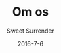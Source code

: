 ---
title: 'Om os'
showInNav: true
sections:
    -
        template: fullHeightBanner
        backgroundImage: 73190df947d424c787b77f330d205183225656ab
        text: "<h1 id=\"hvad-er-sweet-surrender-\">Hvad er Sweet Surrender?</h1>\n\n<p><o:p>Det er et godt sp&oslash;rgsm&aring;l..</o:p></p>\n"
        button:
            target: _self
            text: null
            href: null
    -
        template: richTextSection
        button:
            target: _self
        text: "<p>De fleste ville sige at vi er en b&oslash;rnevenlig, non-profit caf&eacute; der gerne vil give alle sine g&aelig;ster en pause fra den hektiske hverdag, ved at servere en h&oslash;j standard&nbsp;kaffe og the, samt et ordenligt m&aring;ltid til en overkommelig pris, der serveres med et smil.</p>\n\n<p>Vi er en gruppe af frivillige fra hele verden, alle med et varmt hjerte, der sammen arbejder for at g&oslash;re caf&eacute;en til den st&oslash;rst mulige succes. En hver profit vi laver, samt alle vores drikkepenge, sendes direkte til en v&aelig;rdig sag. Gennem vores f&aelig;lles m&aring;l, danner vi i processen gode venskaber og vi er en glad flok at v&aelig;re sammen med.</p>\n\n<h3 id=\"non-profit\">Non-profit</h3>\n\n<p>Gennem tiden har Caf&eacute; Sweet Surrender doneret&nbsp;profit til organisationer der hj&aelig;lper mennesker mere direkte end vi kan. Vil du gerne se hvem vi har valgt at st&oslash;tte gennem tiden, kan du finde en liste p&aring; vores hjemmeside. Hvis du gerne vil hj&aelig;lpe os med at hj&aelig;lpe andre, s&aring; er det eneste du skal g&oslash;re n&aelig;ste gang du bes&oslash;ger os - at k&oslash;be to kopper kaffe i stedet for &eacute;n.</p>\n\n<h3 id=\"hvad-vi-tror-p-\">Hvad vi tror p&aring;</h3>\n\n<p>Caf&eacute; Sweet Surrender blev startet af en gruppe mennesker fra Greve Frikirke. Det kristne verdenssyn med venlighed og k&aelig;rlighed til vores n&aelig;ste er vores drivkraft og hjertebarn i vores organisation.</p>\n"
    -
        heading: 'How can I help?'
        textBlocks:
            -
                text: "<p>P&aring; Caf&eacute; Sweet Surrender er vi fuldkomne afh&aelig;ngige af vores gruppe af frivillige, deres tid og den passion de l&aelig;gger i vores projekt. Derfor velkommer vi alle der har lyst til at hj&aelig;lpe til. S&aring; tag endelig kontakt til os! Der er n&aelig;sten ingen begr&aelig;nsning for hvordan du kan hj&aelig;lpe, alt fra at styrer vores Instagram profil til at g&oslash;re badev&aelig;relser rent.. bare for at n&aelig;vne to. De mere normale opgaver er beskrevet her. Men uanset hvordan du &oslash;nsker at hj&aelig;lpe - s&aring; bare brug kontaktformen p&aring; denne side!</p>\n"
                image: null
            -
                text: "<h3 id=\"bar-k-kken\">Bar &amp; k&oslash;kken</h3>\n\n<p>Vi tager altid i mod ekstra h&aelig;nder med kysh&aring;nd p&aring; vores team, og vi har i hvert fald ogs&aring; brug for dem! Hvis du kan lide at lave mad og at v&aelig;re i et k&oslash;kken, er der rig mulighed for at blive en del af vores k&oslash;kkenteam. Det der t&aelig;ller, er din passion - vi vil med gl&aelig;de hj&aelig;lpe dig med at forbedre dine evner i et k&oslash;kken!</p>\n\n<p>Har du let ved et smil p&aring; l&aelig;ben og kan lide at interagerer p&aring; en positiv m&aring;de med vores g&aelig;ster, vil vi gerne byde dig velkommen bag baren. Her vil vi l&aelig;rer dig at lave en perfekt kop kaffe, alt fra en latte til en espresso macchiato og til hvilken temperatur vores udvalg af the skal have. Udover at v&aelig;re barista, vil du st&aring; bag kassen, serverer mad og rydde borde. Det er et nemt job, men det er ogs&aring; rigtig sjovt.</p>\n"
                image: 2112a2ef8c726ecb25d2ff19d7eda67047559ae7
            -
                text: "<h3 id=\"caf-events\">Caf&eacute; events</h3>\n\n<p>Har du f&oslash;ling med lys og lyd og kan hj&aelig;lpe med at arrangere sm&aring; koncerter og events... du har nok g&aelig;ttet det, men s&aring; er du et perfekt match til vores Musik og Event team. Skriv dig op - vi vil elske at h&oslash;re fra dig!</p>\n\n<p>Vi tilbyder specielle aktiviteter til b&oslash;rn flere gange om ugen, og med din hj&aelig;lp kan vi blive ved - m&aring;ske endda tage det til det n&aelig;ste niveau. Vi laver kunsth&aring;ndv&aelig;rk, l&aelig;ser historier h&oslash;jt og generelt giver de bes&oslash;gende b&oslash;rn og deres for&aelig;ldre en god oplevelse. Denne del af vores team er nok den hvor man f&oslash;ler man giver mest igen. Men hver beredt, det at give b&oslash;rn et smil p&aring; l&aelig;ben er meget vanedannende!</p>\n"
                image: 2112a2ef8c726ecb25d2ff19d7eda67047559ae7
            -
                text: "<h3 id=\"bemanding-hr\">Bemanding &amp; HR</h3>\n\n<p>Da n&aelig;sten alle ansatte p&aring; Caf&eacute; Sweet Surrender er frivillige, har vi en anderledes udfordring end de fleste arbejdspladser. Vi har en st&oslash;rre udskiftning af ansatte, vi er mere udsatte hvis der er nogle der bliver syge og de fleste af vores medlemmer skal have en basistr&aelig;ning for at v&aelig;re effektiv i deres rolle. Det er her du komme ind i vores HR-team.</p>\n\n<p>Jo, der vil v&aelig;re tider hvor du vil ringe til folk for at h&oslash;rer, hvorfor de ikke har meldt sig p&aring; deres m&aring;nedlige vagt. Og jo, du vil v&aelig;re en del af gruppen der planl&aelig;gger vagtplanen og s&oslash;rger for at alle vagter bliver d&aelig;kket.</p>\n\n<p>Men du vil ogs&aring; v&aelig;re den, der ser folk blomstre, som du tr&aelig;ner dem til at v&aelig;re centrale akt&oslash;rer i personalet. Du vil v&aelig;re den der bringer et smil p&aring; et h&aring;rdtarbejdende ansigt ved at overr&aelig;kke dem deres f&oslash;dselsdagsgave fra Caf&eacute; Sweet Surrender, og giver gavekort til dem der tager tre vagter om m&aring;neden.</p>\n\n<p>Du kan sove godt om natten, med tanken om at du har brugt dine organiserings- og sociale f&aelig;rdigheder til at g&oslash;re vores projekt til at bedre og gladere sted at v&aelig;re.</p>\n"
            -
                text: "<h3 id=\"regnskab\">Regnskab</h3>\n\n<p>En god revisor laver aldrig felj... og det er derfor vi har brug for dig p&aring; vores team. Det der kan v&aelig;re en smertefuld og forf&aelig;rdelig opgave for nogle, kan v&aelig;re en dans p&aring; roser for dig. Fordi du er bedste venner med tal!</p>\n\n<p>Du trives med at f&aring; l&oslash;nninger og skatter rigtigt. At forberede et &oslash;konomisk dokument giver dig en lige s&aring; fantastisk f&oslash;lelse som at spise en nybagt cupcake. Hvis du kan forbedre vores processer ved at fort&aelig;lle os hvordan vi skal v&aelig;re mere som dig... s&aring; ville det v&aelig;re en skam ikke at have dig ombord!</p>\n"
            -
                text: "<h3 id=\"st-tte-fundraising\">St&oslash;tte &amp; Fundraising</h3>\n\n<p>Det er nok et af de fedeste jobs p&aring; Caf&eacute; Sweet Surrender. Som en del af denne gruppe vil du finde NGO&rsquo;er og sager, som vil f&aring; vores kvartals donation af vores profit. Hvordan kan du bruge tiden bedre! N&aring;r du ikke giver penge v&aelig;k til gode sager, vil du pr&oslash;ve at indsamle donationer og &oslash;ge vores travlhed p&aring; Caf&eacute; Sweet Surrender, s&aring; vi kan give endnu flere penge v&aelig;k. Sweeet!</p>\n"
            -
                text: "<h3 id=\"vil-du-v-re-med-til-at-hj-lpe-os-\">Vil du v&aelig;re med til at hj&aelig;lpe os?</h3>\n\n<p>S&aring; kontakt David Kyhn p&aring; <a href=\"mailto:frivillig@sweetsurrender.dk?subject=Frivillig%20p%C3%A5%20Sweet%20Surrender\">frivillig@sweetsurrender.dk</a> for en kop kaffe og uforpligtende samtale.</p>\n"
        template: textBlocks
navOrder: '4'
description: null
meta:
    id: 75fb3bd6e8d858ca23300c720820d60467289a46
    parentId: ""
    language: da
date: '2016-7-6'
author: 'Sweet Surrender'
permalink: /da/om-os/
layout: sectionPage
---